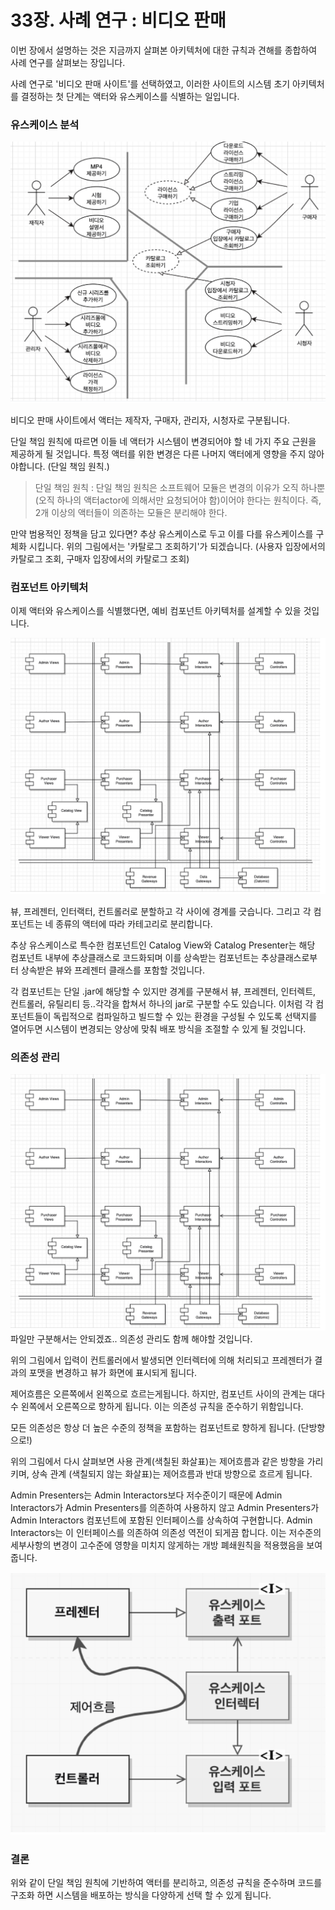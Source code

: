 # 33장. 사례 연구 : 비디오 판매

이번 장에서 설명하는 것은 지금까지 살펴본 아키텍처에 대한 규칙과 견해를 종합하여 사례 연구를 살펴보는 장입니다.

사례 연구로 '비디오 판매 사이트'를 선택하였고,
이러한 사이트의 시스템 초기 아키텍처를 결정하는 첫 단계는 액터와 유스케이스를 식별하는 일입니다.

### 유스케이스 분석

![Alt text](image-8.png)

비디오 판매 사이트에서 액터는 제작자, 구매자, 관리자, 시청자로 구분됩니다.

단일 책임 원칙에 따르면 이들 네 액터가 시스템이 변경되어야 할 네 가지 주요 근원을 제공하게 될 것입니다. 특정 액터를 위한 변경은 다른 나머지 액터에게 영향을 주지 않아야합니다. (단일 책임 원칙.)

> 단일 책임 원칙 : 단일 책임 원칙은 소프트웨어 모듈은 변경의 이유가 오직 하나뿐(오직 하나의 액터actor에 의해서만 요청되어야 함)이어야 한다는 원칙이다. 즉, 2개 이상의 액터들이 의존하는 모듈은 분리해야 한다.

만약 범용적인 정책을 담고 있다면? 추상 유스케이스로 두고 이를 다를 유스케이스를 구체화 시킵니다.
위의 그림에서는 '카탈로그 조회하기'가 되겠습니다.
(사용자 입장에서의 카탈로그 조회, 구매자 입장에서의 카탈로그 조회)

### 컴포넌트 아키텍처

이제 액터와 유스케이스를 식별했다면, 예비 컴포넌트 아키텍처를 설계할 수 있을 것입니다.

![Alt text](image-9.png)

뷰, 프레젠터, 인터랙터, 컨트롤러로 분할하고 각 사이에 경계를 긋습니다. 그리고 각 컴포넌트는 네 종류의 액터에 따라 카테고리로 분리합니다.

추상 유스케이스로 특수한 컴포넌트인 Catalog View와 Catalog Presenter는 해당 컴포넌트 내부에 추상클래스로 코드화되며 이를 상속받는 컴포넌트는 추상클래스로부터 상속받은 뷰와 프레젠터 클래스를 포함할 것입니다.

각 컴포넌트는 단일 .jar에 해당할 수 있지만 경계를 구분해서 뷰, 프레젠터, 인터렉트, 컨트롤러, 유틸리티 등..각각을 합쳐서 하나의 jar로 구분할 수도 있습니다.
이처럼 각 컴포넌트들이 독립적으로 컴파일하고 빌드할 수 있는 환경을 구성될 수 있도록 선택지를 열어두면 시스템이 변경되는 양상에 맞춰 배포 방식을 조절할 수 있게 될 것입니다.

### 의존성 관리

![Alt text](image-9.png)
파일만 구분해서는 안되겠죠.. 의존성 관리도 함께 해야할 것입니다.

위의 그림에서 입력이 컨트롤러에서 발생되면 인터렉터에 의해 처리되고 프레젠터가 결과의 포맷을 변경하고 뷰가 화면에 표시되게 됩니다.

제어흐름은 오른쪽에서 왼쪽으로 흐르는게됩니다.
하지만, 컴포넌트 사이의 관계는 대다수 왼쪽에서 오른쪽으로 향하게 됩니다. 이는 의존성 규칙을 준수하기 위함입니다.

모든 의존성은 항상 더 높은 수준의 정책을 포함하는 컴포넌트로 향하게 됩니다. (단방향으로!)

위의 그림에서 다시 살펴보면 사용 관계(색칠된 화살표)는 제어흐름과 같은 방향을 가리키며, 상속 관계 (색칠되지 않는 화살표)는 제어흐름과 반대 방향으로 흐르게 됩니다.

Admin Presenters는 Admin Interactors보다 저수준이기 때문에 Admin Interactors가 Admin Presenters를 의존하여 사용하지 않고
Admin Presenters가 Admin Interactors 컴포넌트에 포함된 인터페이스를 상속하여 구현합니다.
Admin Interactors는 이 인터페이스를 의존하여 의존성 역전이 되게끔 합니다. 이는 저수준의 세부사항의 변경이 고수준에 영향을 미치지 않게하는 개방 폐쇄원칙을 적용했음을 보여줍니다.

![Alt text](image-11.png)

### 결론

위와 같이 단일 책임 원칙에 기반하여 액터를 분리하고, 의존성 규칙을 준수하며 코드를 구조화 하면 시스템을 배포하는 방식을 다양하게 선택 할 수 있게 됩니다.
